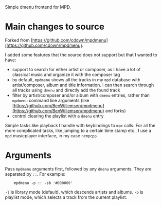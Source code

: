 Simple dmenu frontend for MPD.

# Main changes to source

Forked from [https://github.com/cdown/mpdmenu](https://github.com/cdown/mpdmenu).

I added some features that the source does not support but that I wanted to have:

- support to search for either artist or composer, as I have a lot of classical music and organize it with the composer tag
- by default, `mpdmenu` shows all the tracks in my `mpd` database with artist/composer, album and title information. I can then search through all tracks using `dmenu` and directly add the found track
- filter by artist/composer and/or album with `dmenu` entries, rather than `mpdmenu` command line arguments (like [https://github.com/BenWillemsen/mpdmenu](https://github.com/BenWillemsen/mpdmenu) and forks)
- control clearing the playlist with a `dmenu` entry

Simple tasks like playback I handle with keybindings to `mpc` calls. For all the more complicated tasks, like jumping to a certain time stamp etc., I use a `mpd` musicplayer interface, in my case `ncmpcpp`

# Arguments

Pass `mpdmenu` arguments first, followed by any `dmenu` arguments. They are separated by `::`. For example:

```
    mpdmenu -p :: -sb '#000000'
```

`-l` is library mode (default), which descends artists and albums. `-p` is
playlist mode, which selects a track from the current playlist.
